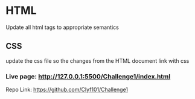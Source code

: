 # HTML
Update all html <di> tags to appropriate semantics 
  ## CSS
  update the css file so the changes from the HTML document link with css
  ### Live page: http://127.0.0.1:5500/Challenge1/index.html
  Repo Link: https://github.com/Clyf101/Challenge1
